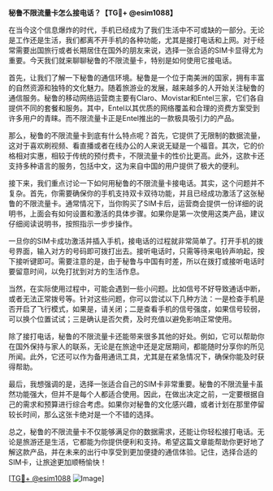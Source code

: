 **秘鲁不限流量卡怎么接电话？【TG💪+ @esim1088】**

在当今这个信息爆炸的时代，手机已经成为了我们生活中不可或缺的一部分。无论是工作还是生活，我们都离不开手机的各种功能，尤其是接打电话和上网。对于经常需要出国旅行或者长期居住在国外的朋友来说，选择一张合适的SIM卡显得尤为重要。今天我们就来聊聊秘鲁的不限流量卡，特别是如何使用它接电话。

首先，让我们了解一下秘鲁的通信环境。秘鲁是一个位于南美洲的国家，拥有丰富的自然资源和独特的文化魅力。随着旅游业的发展，越来越多的人开始关注秘鲁的通信服务。秘鲁的移动网络运营商主要有Claro、Movistar和Entel三家，它们各自提供不同的套餐和服务。其中，Entel以其优质的网络覆盖和合理的资费方案受到许多用户的青睐。而不限流量卡正是Entel推出的一款极具吸引力的产品。

那么，秘鲁的不限流量卡到底有什么特点呢？首先，它提供了无限制的数据流量，这对于喜欢刷视频、看直播或者在线办公的人来说无疑是一个福音。其次，它的价格相对实惠，相较于传统的预付费卡，不限流量卡的性价比更高。此外，这款卡还支持多种语言的服务，包括中文，这为来自中国的用户提供了极大的便利。

接下来，我们重点讨论一下如何用秘鲁的不限流量卡接电话。其实，这个问题并不复杂。首先，你需要确保你的手机支持双卡双待功能，并且已经成功激活了这张秘鲁的不限流量卡。通常情况下，当你购买了SIM卡后，运营商会提供一份详细的说明书，上面会有如何设置和激活的具体步骤。如果你是第一次使用这类产品，建议仔细阅读说明书，按照指示一步步操作。

一旦你的SIM卡成功激活并插入手机，接电话的过程就非常简单了。打开手机的拨号界面，输入对方的号码即可拨打出去。接听电话时，只需等待来电铃声响起，按下接听键即可。需要注意的是，由于秘鲁与中国有时差，所以在拨打或接听电话时要留意时间，以免打扰到对方的生活作息。

当然，在实际使用过程中，可能会遇到一些小问题。比如信号不好导致通话中断，或者无法正常拨号等。针对这些问题，你可以尝试以下几种方法：一是检查手机是否开启了飞行模式，如果是，请关闭；二是查看手机的信号强度，如果信号较弱，可以换个位置试试；三是确认是否欠费，及时充值以避免影响正常使用。

除了接打电话，秘鲁的不限流量卡还能带来很多其他的好处。例如，它可以帮助你在国外保持与家人的联系，无论是在旅途中还是定居期间，都能随时分享你的所见所闻。此外，它还可以作为备用通讯工具，尤其是在紧急情况下，确保你能及时获得帮助。

最后，我想强调的是，选择一张适合自己的SIM卡非常重要。秘鲁的不限流量卡虽然功能强大，但并不是每个人都适合使用。因此，在做出决定之前，一定要根据自己的需求和预算进行综合考虑。如果你对秘鲁的文化感兴趣，或者计划在那里停留较长时间，那么这张卡绝对是一个不错的选择。

总之，秘鲁的不限流量卡不仅能够满足你的数据需求，还能让你轻松接打电话。无论是旅游还是生活，它都能为你提供便利和支持。希望这篇文章能帮助你更好地了解这款产品，并在未来的出行中享受到更加便捷的通信体验。记住，选择合适的SIM卡，让旅途更加顺畅愉快！

[[TG💪+ @esim1088](https://t.me/s/esim1088) ![Image](https://i.postimg.cc/4NQfJmqS/Snipaste-2025-05-13-00-14-12.png)]